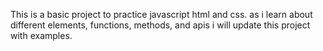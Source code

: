 This is a basic project to practice javascript html and css. as i learn about different elements, functions, methods, and apis i will update this project with examples.
